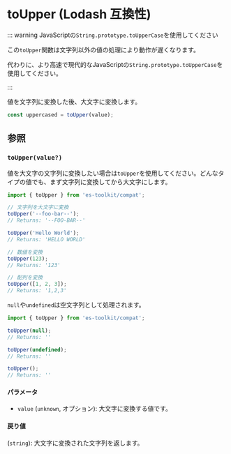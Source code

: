 # toUpper (Lodash 互換性)

::: warning JavaScriptの`String.prototype.toUpperCase`を使用してください

この`toUpper`関数は文字列以外の値の処理により動作が遅くなります。

代わりに、より高速で現代的なJavaScriptの`String.prototype.toUpperCase`を使用してください。

:::

値を文字列に変換した後、大文字に変換します。

```typescript
const uppercased = toUpper(value);
```

## 参照

### `toUpper(value?)`

値を大文字の文字列に変換したい場合は`toUpper`を使用してください。どんなタイプの値でも、まず文字列に変換してから大文字にします。

```typescript
import { toUpper } from 'es-toolkit/compat';

// 文字列を大文字に変換
toUpper('--foo-bar--');
// Returns: '--FOO-BAR--'

toUpper('Hello World');
// Returns: 'HELLO WORLD'

// 数値を変換
toUpper(123);
// Returns: '123'

// 配列を変換
toUpper([1, 2, 3]);
// Returns: '1,2,3'
```

`null`や`undefined`は空文字列として処理されます。

```typescript
import { toUpper } from 'es-toolkit/compat';

toUpper(null);
// Returns: ''

toUpper(undefined);
// Returns: ''

toUpper();
// Returns: ''
```

#### パラメータ

- `value` (`unknown`, オプション): 大文字に変換する値です。

#### 戻り値

(`string`): 大文字に変換された文字列を返します。

